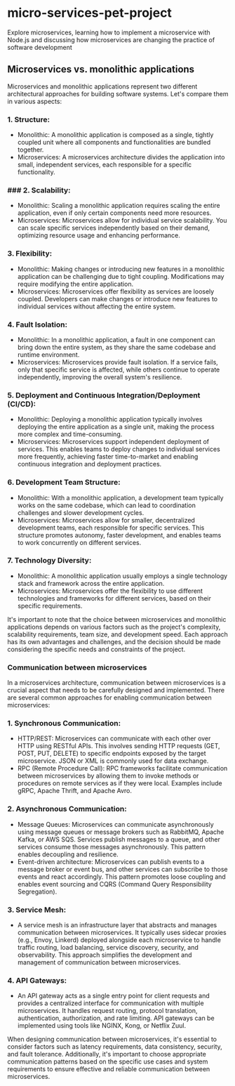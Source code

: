 # micro-services-pet-project

Explore microservices, learning how to implement a microservice with Node.js and discussing how microservices are changing the practice of software development

## Microservices vs. monolithic applications

Microservices and monolithic applications represent two different architectural approaches for building software systems. Let's compare them in various aspects:

### 1. Structure:

- Monolithic: A monolithic application is composed as a single, tightly coupled unit where all components and functionalities are bundled together.
- Microservices: A microservices architecture divides the application into small, independent services, each responsible for a specific functionality.

### ### 2. Scalability:

- Monolithic: Scaling a monolithic application requires scaling the entire application, even if only certain components need more resources.
- Microservices: Microservices allow for individual service scalability. You can scale specific services independently based on their demand, optimizing resource usage and enhancing performance.

### 3. Flexibility:

- Monolithic: Making changes or introducing new features in a monolithic application can be challenging due to tight coupling. Modifications may require modifying the entire application.
- Microservices: Microservices offer flexibility as services are loosely coupled. Developers can make changes or introduce new features to individual services without affecting the entire system.

### 4. Fault Isolation:

- Monolithic: In a monolithic application, a fault in one component can bring down the entire system, as they share the same codebase and runtime environment.
- Microservices: Microservices provide fault isolation. If a service fails, only that specific service is affected, while others continue to operate independently, improving the overall system's resilience.

### 5. Deployment and Continuous Integration/Deployment (CI/CD):

- Monolithic: Deploying a monolithic application typically involves deploying the entire application as a single unit, making the process more complex and time-consuming.
- Microservices: Microservices support independent deployment of services. This enables teams to deploy changes to individual services more frequently, achieving faster time-to-market and enabling continuous integration and deployment practices.

### 6. Development Team Structure:

- Monolithic: With a monolithic application, a development team typically works on the same codebase, which can lead to coordination challenges and slower development cycles.
- Microservices: Microservices allow for smaller, decentralized development teams, each responsible for specific services. This structure promotes autonomy, faster development, and enables teams to work concurrently on different services.

### 7. Technology Diversity:

- Monolithic: A monolithic application usually employs a single technology stack and framework across the entire application.
- Microservices: Microservices offer the flexibility to use different technologies and frameworks for different services, based on their specific requirements.

It's important to note that the choice between microservices and monolithic applications depends on various factors such as the project's complexity, scalability requirements, team size, and development speed. Each approach has its own advantages and challenges, and the decision should be made considering the specific needs and constraints of the project.

### Communication between microservices

In a microservices architecture, communication between microservices is a crucial aspect that needs to be carefully designed and implemented. There are several common approaches for enabling communication between microservices:

### 1. Synchronous Communication:

- HTTP/REST: Microservices can communicate with each other over HTTP using RESTful APIs. This involves sending HTTP requests (GET, POST, PUT, DELETE) to specific endpoints exposed by the target microservice. JSON or XML is commonly used for data exchange.
- RPC (Remote Procedure Call): RPC frameworks facilitate communication between microservices by allowing them to invoke methods or procedures on remote services as if they were local. Examples include gRPC, Apache Thrift, and Apache Avro.

### 2. Asynchronous Communication:

- Message Queues: Microservices can communicate asynchronously using message queues or message brokers such as RabbitMQ, Apache Kafka, or AWS SQS. Services publish messages to a queue, and other services consume those messages asynchronously. This pattern enables decoupling and resilience.
- Event-driven architecture: Microservices can publish events to a message broker or event bus, and other services can subscribe to those events and react accordingly. This pattern promotes loose coupling and enables event sourcing and CQRS (Command Query Responsibility Segregation).

### 3. Service Mesh:

- A service mesh is an infrastructure layer that abstracts and manages communication between microservices. It typically uses sidecar proxies (e.g., Envoy, Linkerd) deployed alongside each microservice to handle traffic routing, load balancing, service discovery, security, and observability. This approach simplifies the development and management of communication between microservices.

### 4. API Gateways:

- An API gateway acts as a single entry point for client requests and provides a centralized interface for communication with multiple microservices. It handles request routing, protocol translation, authentication, authorization, and rate limiting. API gateways can be implemented using tools like NGINX, Kong, or Netflix Zuul.

When designing communication between microservices, it's essential to consider factors such as latency requirements, data consistency, security, and fault tolerance. Additionally, it's important to choose appropriate communication patterns based on the specific use cases and system requirements to ensure effective and reliable communication between microservices.
